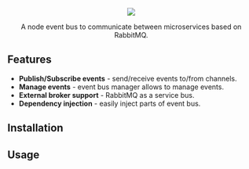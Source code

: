 <p align="center">
 <img src="https://img.shields.io/badge/License-MIT-blue.svg">
</p>

<p align="center">A node event bus to communicate between microservices based on RabbitMQ.</p>

## Features

- **Publish/Subscribe events**  - send/receive events to/from channels.
- **Manage events** - event bus manager allows to manage events.
- **External broker support** - RabbitMQ as a service bus.
- **Dependency injection** - easily inject parts of event bus.

## Installation

## Usage
